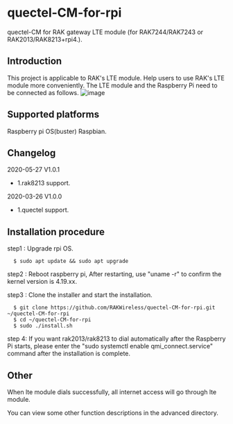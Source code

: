 # quectel-CM-for-rpi
quectel-CM for RAK gateway LTE module (for RAK7244/RAK7243 or RAK2013/RAK8213+rpi4.).

##	Introduction 

This project is applicable to RAK's LTE module.
Help users to use RAK's LTE module more conveniently.
The LTE module and the Raspberry Pi need to be connected as follows.
![image](https://github.com/tvelev/quectel-CM-for-rpi/blob/master/lte_connect_rpi.jpg)

##	Supported platforms

Raspberry pi OS(buster) Raspbian.

##	Changelog
2020-05-27 V1.0.1
* 1.rak8213 support.

2020-03-26 V1.0.0
* 1.quectel support.

##	Installation procedure

step1 : Upgrade rpi OS.

      $ sudo apt update && sudo apt upgrade

step2 : Reboot raspberry pi, After restarting, use "uname -r" to confirm the kernel version is 4.19.xx.

step3 : Clone the installer and start the installation.

      $ git clone https://github.com/RAKWireless/quectel-CM-for-rpi.git ~/quectel-CM-for-rpi
      $ cd ~/quectel-CM-for-rpi
      $ sudo ./install.sh

step 4: If you want rak2013/rak8213 to dial automatically after the Raspberry Pi starts, please enter the "sudo systemctl enable qmi_connect.service" command after the installation is complete.

##	Other

When lte module dials successfully, all internet access will go through lte module.

You can view some other function descriptions in the advanced directory.
